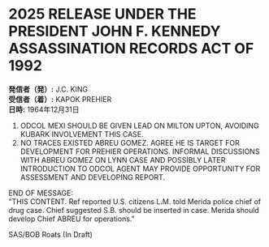 # 2025 RELEASE UNDER THE PRESIDENT JOHN F. KENNEDY ASSASSINATION RECORDS ACT OF 1992

**発信者（発）:** J.C. KING  
**受信者（着）:** KAPOK PREHIER  
**日時:** 1964年12月31日  

1. ODCOL MEXI SHOULD BE GIVEN LEAD ON MILTON UPTON, AVOIDING KUBARK INVOLVEMENT THIS CASE.  
2. NO TRACES EXISTED ABREU GOMEZ. AGREE HE IS TARGET FOR DEVELOPMENT FOR PREHIER OPERATIONS. INFORMAL DISCUSSIONS WITH ABREU GOMEZ ON LYNN CASE AND POSSIBLY LATER INTRODUCTION TO ODCOL AGENT MAY PROVIDE OPPORTUNITY FOR ASSESSMENT AND DEVELOPING REPORT.  

END OF MESSAGE:  
"THIS CONTENT. Ref reported U.S. citizens L.M. told Merida police chief of drug case. Chief suggested S.B. should be inserted in case. Merida should develop Chief ABREU for operations."  

SAS/BOB Roats (In Draft)